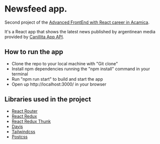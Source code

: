 # Newsfeed app.

Second project of the [Advanced FrontEnd with React career in Acamica](https://www.acamica.com/front-end-avanzado-react).

It's a React app that shows the latest news published by argentinean media provided by [Canillita App API](https://github.com/Canillitapp/headlines-api).

## How to run the app

- Clone the repo to your local machine with "Git clone"
- Install npm dependencies running the "npm install" command in your terminal
- Run "npm run start" to build and start the app
- Open up http://localhost:3000/ in your browser

## Libraries used in the project

- [React Router](https://reactrouter.com/)
- [React Redux](https://react-redux.js.org/)
- [React Redux Thunk](https://github.com/reduxjs/redux-thunk)
- [Dayjs](https://day.js.org/)
- [Tailwindcss](https://tailwindcss.com/)
- [Postcss](https://postcss.org/)
